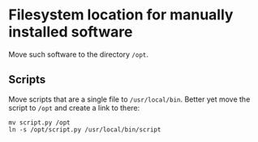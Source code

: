 Filesystem location for manually installed software
===================================================

Move such software to the directory `/opt`.

## Scripts

Move scripts that are a single file to `/usr/local/bin`. Better yet move the script to `/opt` and create a link to there:

```
mv script.py /opt
ln -s /opt/script.py /usr/local/bin/script
```
